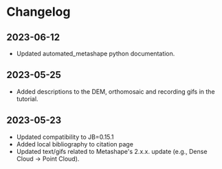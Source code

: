# Changelog

## 2023-06-12
- Updated automated_metashape python documentation.

## 2023-05-25
- Added descriptions to the DEM, orthomosaic and recording gifs in the tutorial.

## 2023-05-23

- Updated compatibility to JB=0.15.1
- Added local bibliography to citation page
- Updated text/gifs related to Metashape's 2.x.x. update (e.g., Dense Cloud -> Point Cloud).
